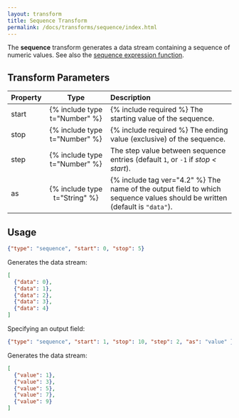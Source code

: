 ```yaml
---
layout: transform
title: Sequence Transform
permalink: /docs/transforms/sequence/index.html
---
```


The **sequence** transform generates a data stream containing a sequence of numeric values. See also the [sequence expression function](../../expressions/#sequence).

## Transform Parameters

| Property            | Type                           | Description   |
| :------------------ | :----------------------------: | :------------ |
| start               | {% include type t="Number" %}  | {% include required %} The starting value of the sequence.|
| stop                | {% include type t="Number" %}  | {% include required %} The ending value (exclusive) of the sequence.|
| step                | {% include type t="Number" %}  | The step value between sequence entries (default `1`, or `-1` if _stop < start_).|
| as                  | {% include type t="String" %}  | {% include tag ver="4.2" %} The name of the output field to which sequence values should be written (default is `"data"`). |

## Usage

```json
{"type": "sequence", "start": 0, "stop": 5}
```

Generates the data stream:

```json
[
  {"data": 0},
  {"data": 1},
  {"data": 2},
  {"data": 3},
  {"data": 4}
]
```

Specifying an output field:

```json
{"type": "sequence", "start": 1, "stop": 10, "step": 2, "as": "value" }
```

Generates the data stream:

```json
[
  {"value": 1},
  {"value": 3},
  {"value": 5},
  {"value": 7},
  {"value": 9}
]
```
